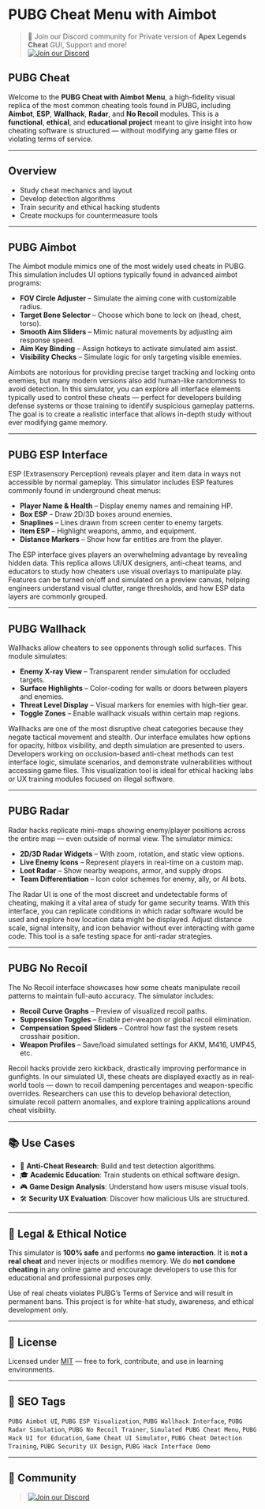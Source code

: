 # PUBG Cheat Menu with Aimbot

> 💬 Join our Discord community for Private version of **Apex Legends Cheat** GUI, Support and more!  
> [![Join our Discord](https://img.shields.io/discord/1174326154207953006?color=5865F2&label=Join%20Discord&logo=discord&style=for-the-badge)](https://discord.com/servers/elusion-cheats-1174326154207953006)

## PUBG Cheat

Welcome to the **PUBG Cheat with Aimbot Menu**, a high-fidelity visual replica of the most common cheating tools found in PUBG, including **Aimbot**, **ESP**, **Wallhack**, **Radar**, and **No Recoil** modules. This is a **functional**, **ethical**, and **educational project** meant to give insight into how cheating software is structured — without modifying any game files or violating terms of service.

---

## Overview

* Study cheat mechanics and layout
* Develop detection algorithms
* Train security and ethical hacking students
* Create mockups for countermeasure tools

---

## PUBG Aimbot

The Aimbot module mimics one of the most widely used cheats in PUBG. This simulation includes UI options typically found in advanced aimbot programs:

* **FOV Circle Adjuster** – Simulate the aiming cone with customizable radius.
* **Target Bone Selector** – Choose which bone to lock on (head, chest, torso).
* **Smooth Aim Sliders** – Mimic natural movements by adjusting aim response speed.
* **Aim Key Binding** – Assign hotkeys to activate simulated aim assist.
* **Visibility Checks** – Simulate logic for only targeting visible enemies.

Aimbots are notorious for providing precise target tracking and locking onto enemies, but many modern versions also add human-like randomness to avoid detection. In this simulator, you can explore all interface elements typically used to control these cheats — perfect for developers building defense systems or those training to identify suspicious gameplay patterns. The goal is to create a realistic interface that allows in-depth study without ever modifying game memory.

---

## PUBG ESP Interface

ESP (Extrasensory Perception) reveals player and item data in ways not accessible by normal gameplay. This simulator includes ESP features commonly found in underground cheat menus:

* **Player Name & Health** – Display enemy names and remaining HP.
* **Box ESP** – Draw 2D/3D boxes around enemies.
* **Snaplines** – Lines drawn from screen center to enemy targets.
* **Item ESP** – Highlight weapons, ammo, and equipment.
* **Distance Markers** – Show how far entities are from the player.

The ESP interface gives players an overwhelming advantage by revealing hidden data. This replica allows UI/UX designers, anti-cheat teams, and educators to study how cheaters use visual overlays to manipulate play. Features can be turned on/off and simulated on a preview canvas, helping engineers understand visual clutter, range thresholds, and how ESP data layers are commonly grouped.

---

## PUBG Wallhack

Wallhacks allow cheaters to see opponents through solid surfaces. This module simulates:

* **Enemy X-ray View** – Transparent render simulation for occluded targets.
* **Surface Highlights** – Color-coding for walls or doors between players and enemies.
* **Threat Level Display** – Visual markers for enemies with high-tier gear.
* **Toggle Zones** – Enable wallhack visuals within certain map regions.

Wallhacks are one of the most disruptive cheat categories because they negate tactical movement and stealth. Our interface emulates how options for opacity, hitbox visibility, and depth simulation are presented to users. Developers working on occlusion-based anti-cheat methods can test interface logic, simulate scenarios, and demonstrate vulnerabilities without accessing game files. This visualization tool is ideal for ethical hacking labs or UX training modules focused on illegal software.

---

## PUBG Radar

Radar hacks replicate mini-maps showing enemy/player positions across the entire map — even outside of normal view. The simulator mimics:

* **2D/3D Radar Widgets** – With zoom, rotation, and static view options.
* **Live Enemy Icons** – Represent players in real-time on a custom map.
* **Loot Radar** – Show nearby weapons, armor, and supply drops.
* **Team Differentiation** – Icon color schemes for enemy, ally, or AI bots.

The Radar UI is one of the most discreet and undetectable forms of cheating, making it a vital area of study for game security teams. With this interface, you can replicate conditions in which radar software would be used and explore how location data might be displayed. Adjust distance scale, signal intensity, and icon behavior without ever interacting with game code. This tool is a safe testing space for anti-radar strategies.

---

## PUBG No Recoil

The No Recoil interface showcases how some cheats manipulate recoil patterns to maintain full-auto accuracy. The simulator includes:

* **Recoil Curve Graphs** – Preview of visualized recoil paths.
* **Suppression Toggles** – Enable per-weapon or global recoil elimination.
* **Compensation Speed Sliders** – Control how fast the system resets crosshair position.
* **Weapon Profiles** – Save/load simulated settings for AKM, M416, UMP45, etc.

Recoil hacks provide zero kickback, drastically improving performance in gunfights. In our simulated UI, these cheats are displayed exactly as in real-world tools — down to recoil dampening percentages and weapon-specific overrides. Researchers can use this to develop behavioral detection, simulate recoil pattern anomalies, and explore training applications around cheat visibility.

---

## 📚 Use Cases

* 🔬 **Anti-Cheat Research**: Build and test detection algorithms.
* 🎓 **Academic Education**: Train students on ethical software design.
* 🎮 **Game Design Analysis**: Understand how users misuse visual tools.
* 🛠️ **Security UX Evaluation**: Discover how malicious UIs are structured.

---

## 🛑 Legal & Ethical Notice

This simulator is **100% safe** and performs **no game interaction**. It is **not a real cheat** and never injects or modifies memory. We do **not condone cheating** in any online game and encourage developers to use this for educational and professional purposes only.

Use of real cheats violates PUBG’s Terms of Service and will result in permanent bans. This project is for white-hat study, awareness, and ethical development only.

---

## 📄 License

Licensed under [MIT](LICENSE) — free to fork, contribute, and use in learning environments.

---

## 📌 SEO Tags

`PUBG Aimbot UI`, `PUBG ESP Visualization`, `PUBG Wallhack Interface`, `PUBG Radar Simulation`, `PUBG No Recoil Trainer`, `Simulated PUBG Cheat Menu`, `PUBG Hack UI for Education`, `Game Cheat UI Simulator`, `PUBG Cheat Detection Training`, `PUBG Security UX Design`, `PUBG Hack Interface Demo`

---

## 📢 Community

> [![Join our Discord](https://img.shields.io/discord/1174326154207953006?color=5865F2&label=Join%20Discord&logo=discord&style=for-the-badge)](https://discord.com/servers/elusion-cheats-1174326154207953006)
